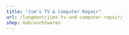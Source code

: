 ```yaml
---
title: "Jim's TV & Computer Repair"
url: /longmont/jims-tv-und-computer-repair/
shop: Gebrauchtwaren
---
```

